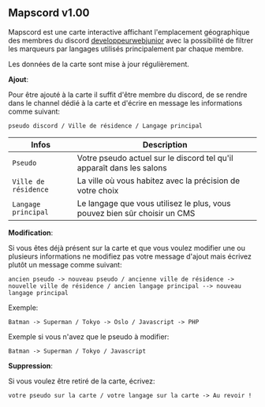 ## Mapscord v1.00

Mapscord est une carte interactive affichant l'emplacement géographique des membres du discord [developpeurwebjunior](https://discord.gg/hYtwZSkwNk) avec la possibilité de filtrer les marqueurs par langages utilisés principalement par chaque membre.  

Les données de la carte sont mise à jour régulièrement.

**Ajout**:

Pour être ajouté à la carte il suffit d'être membre du discord, de se rendre dans le channel dédié à la carte et d'écrire en message les informations comme suivant:  

```
pseudo discord / Ville de résidence / Langage principal
```

| Infos               | Description                                                               |
| ------------------- | ------------------------------------------------------------------------  |
| `Pseudo `           | Votre pseudo actuel sur le discord tel qu'il apparaît dans les salons     |
| `Ville de résidence`| La ville où vous habitez avec la précision de votre choix                 |
| `Langage principal` | Le langage que vous utilisez le plus, vous pouvez bien sûr choisir un CMS |

**Modification**:

Si vous êtes déjà présent sur la carte et que vous voulez modifier une ou plusieurs informations ne modifiez pas votre message d'ajout mais écrivez plutôt un message comme suivant:

```
ancien pseudo -> nouveau pseudo / ancienne ville de résidence -> nouvelle ville de résidence / ancien langage principal --> nouveau langage principal
```
Exemple:
```
Batman -> Superman / Tokyo -> Oslo / Javascript -> PHP
```
Exemple si vous n'avez que le pseudo à modifier:
```
Batman -> Superman / Tokyo / Javascript
```

**Suppression**:

Si vous voulez être retiré de la carte, écrivez:
```
votre pseudo sur la carte / votre langage sur la carte -> Au revoir !
```